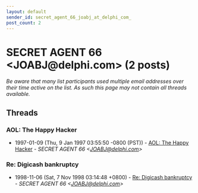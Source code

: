 ```yaml
---
layout: default
sender_id: secret_agent_66_joabj_at_delphi_com_
post_count: 2
---
```


# SECRET AGENT 66 <JOABJ<span>@</span>delphi.com> (2 posts)

_Be aware that many list participants used multiple email addresses over their time active on the list. As such this page may not contain all threads available._

## Threads

### AOL: The Happy Hacker
+ 1997-01-09 (Thu, 9 Jan 1997 03:55:50 -0800 (PST)) - [AOL: The Happy Hacker](/archive/1997/01/e0f2da2ce4d3e264e93255e6f16e24051002e074bd4d1b46db731aa8b39fdbaa) - _SECRET AGENT 66 \<JOABJ@delphi.com\>_

### Re: Digicash bankruptcy
+ 1998-11-06 (Sat, 7 Nov 1998 03:14:48 +0800) - [Re: Digicash bankruptcy](/archive/1998/11/8be41380bf900337691bf0df379cc0f789b4225063c4a4f1948ccf2111b8de7f) - _SECRET AGENT 66 \<JOABJ@delphi.com\>_

